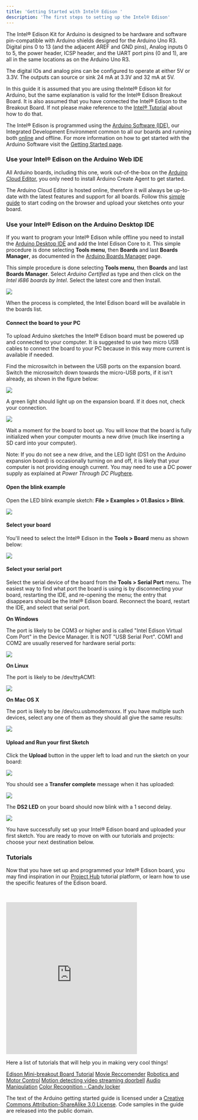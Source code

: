 ```yaml
---
title: 'Getting Started with Intel® Edison '
description: 'The first steps to setting up the Intel® Edison'
---
```


The Intel® Edison Kit for Arduino is designed to be hardware and software pin-compatible with Arduino shields designed for the Arduino Uno R3. Digital pins 0 to 13 (and the adjacent AREF and GND pins), Analog inputs 0 to 5, the power header, ICSP header, and the UART port pins (0 and 1), are all in the same locations as on the Arduino Uno R3.

The digital IOs and analog pins can be configured to operate at either 5V or 3.3V. The outputs can source or sink 24 mA at 3.3V and 32 mA at 5V.

In this guide it is assumed that you are using theIntel® Edison kit for Arduino, but the same explanation is valid for the Intel® Edison Breakout Board. It is also assumed that you have connected the Intel® Edison to the Breakout Board. If not please make reference to the [Intel® Tutorial](https://software.intel.com/en-us/articles/intel-edison-arduino-expansion-board-assembly) about how to do that.

The Intel® Edison is programmed using the [Arduino Software (IDE)](https://arduino.cc/en/Main/Software), our Integrated Development Environment common to all our boards and running both [online](https://create.arduino.cc/editor) and offline. For more information on how to get started with the Arduino Software visit the [Getting Started page](https://arduino.cc/en/Guide/HomePage).

### Use your Intel® Edison on the Arduino Web IDE



All Arduino boards, including this one, work out-of-the-box on the [Arduino Cloud Editor](https://create.arduino.cc/editor), you only need to install Arduino Create Agent to get started.

The Arduino Cloud Editor is hosted online, therefore it will always be up-to-date with the latest features and support for all boards. Follow this [simple guide](https://create.arduino.cc/projecthub/Arduino_Genuino/getting-started-with-arduino-web-editor-4b3e4a) to start coding on the browser and upload your sketches onto your board.





### Use your Intel® Edison on the Arduino Desktop IDE

If you want to program your Intel® Edison while offline you need to install the [Arduino Desktop IDE](https://arduino.cc/en/Main/Software) and add the Intel Edison Core to it. This simple procedure is done selecting **Tools menu**, then **Boards** and last **Boards Manager**, as documented in the [Arduino Boards Manager](https://arduino.cc/en/Guide/Cores) page.

This simple procedure is done selecting **Tools menu**, then **Boards** and last **Boards Manager**. Select _Arduino Certified_ as type and then click on the _Intel i686 boards by Intel_. Select the latest core and then Install.

![](./assets/Edison_BoardMgr.jpg)

When the process is completed, the Intel Edison board will be available in the boards list.

#### Connect the board to your PC

To upload Arduino sketches the Intel® Edison board must be powered up and connected to your computer. It is suggested to use two micro USB cables to connect the board to your PC because in this way more current is available if needed.

Find the microswitch in between the USB ports on the expansion board. Switch the microswitch down towards the micro-USB ports, if it isn't already, as shown in the figure below:

![](./assets/Edisonimg8.jpg)

A green light should light up on the expansion board. If it does not, check your connection.

![](./assets/Edison_imgE.jpg)

Wait a moment for the board to boot up. You will know that the board is fully initialized when your computer mounts a new drive (much like inserting a SD card into your computer).

Note: If you do not see a new drive, and the LED light (DS1 on the Arduino expansion board) is occasionally turning on and off, it is likely that your computer is not providing enough current. You may need to use a DC power supply as explained at _Power Through DC Plug_[here](https://software.intel.com/en-us/articles/intel-edison-arduino-expansion-board-assembly).

#### Open the blink example

Open the LED blink example sketch: **File > Examples > 01.Basics > Blink**.

![](./assets/UNO_Load_Blink.jpg)

#### Select your board

You'll need to select the Intel® Edison in the **Tools > Board** menu as shown below:

![](./assets/Edison_SelBoard.jpg)

#### Select your serial port

Select the serial device of the board from the **Tools > Serial Port** menu. The easiest way to find what port the board is using is by disconnecting your board, restarting the IDE, and re-opening the menu; the entry that disappears should be the Intel® Edison board. Reconnect the board, restart the IDE, and select that serial port.

**On Windows**

The port is likely to be COM3 or higher and is called "Intel Edison Virtual Com Port" in the Device Manager. It is NOT "USB Serial Port". COM1 and COM2 are usually reserved for hardware serial ports:

![](./assets/Edison_SelPort.jpg)

**On Linux**

The port is likely to be /dev/ttyACM1:

![](./assets/Edison_linux_port_select.png)

**On Mac OS X**

The port is likely to be /dev/cu.usbmodemxxxx. If you have multiple such devices, select any one of them as they should all give the same results:

![](./assets/Edison_osx_port_select.png)

#### Upload and Run your first Sketch

Click the **Upload** button in the upper left to load and run the sketch on your board:

![](./assets/UNO_Upload.png)

You should see a **Transfer complete** message when it has uploaded:

![](./assets/Edison_img15.png)

The **DS2 LED** on your board should now blink with a 1 second delay.

![](./assets/Edison_imgB.jpg)

You have successfully set up your Intel® Edison board and uploaded your first sketch. You are ready to move on with our tutorials and projects: choose your next destination below.

### Tutorials

Now that you have set up and programmed your Intel® Edison board, you may find inspiration in our [Project Hub](https://create.arduino.cc/projecthub/search?q=edison) tutorial platform, or learn how to use the specific features of the Edison board.

<iframe frameborder='0' height='410' scrolling='no' src='https://create.arduino.cc/projecthub/4378/3d-controller-bot-8e0ee1/embed?use_route=project' width='354' style='margin-top:30px'></iframe>

Here a list of tutorials that will help you in making very cool things!

[Edison Mini-breakout Board Tutorial](https://communities.intel.com/docs/DOC-23838)
[Movie Reccomender](https://communities.intel.com/docs/DOC-23878)
[Robotics and Motor Control](https://communities.intel.com/docs/DOC-23864)
[Motion detecting video streaming doorbell](https://communities.intel.com/docs/DOC-23972)
[Audio Manipulation](https://communities.intel.com/docs/DOC-24006)
[Color Recognition - Candy locker](https://communities.intel.com/docs/DOC-24179)

The text of the Arduino getting started guide is licensed under a
[Creative Commons Attribution-ShareAlike 3.0 License](http://creativecommons.org/licenses/by-sa/3.0/). Code samples in the guide are released into the public domain.
